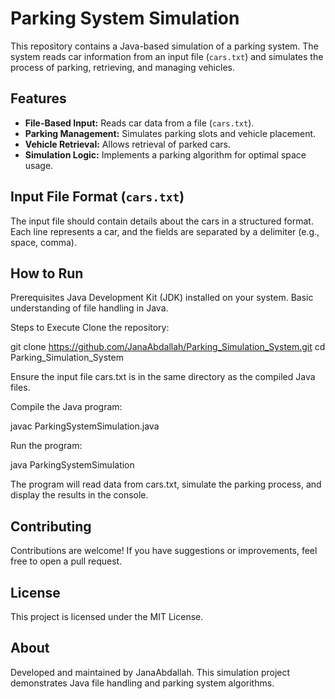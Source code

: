 # Parking System Simulation

This repository contains a Java-based simulation of a parking system. The system reads car information from an input file (`cars.txt`) and simulates the process of parking, retrieving, and managing vehicles.

## Features

- **File-Based Input:** Reads car data from a file (`cars.txt`).
- **Parking Management:** Simulates parking slots and vehicle placement.
- **Vehicle Retrieval:** Allows retrieval of parked cars.
- **Simulation Logic:** Implements a parking algorithm for optimal space usage.

## Input File Format (`cars.txt`)

The input file should contain details about the cars in a structured format. Each line represents a car, and the fields are separated by a delimiter (e.g., space, comma). 


## How to Run
Prerequisites
Java Development Kit (JDK) installed on your system.
Basic understanding of file handling in Java.

Steps to Execute
Clone the repository:

git clone https://github.com/JanaAbdallah/Parking_Simulation_System.git
cd Parking_Simulation_System

Ensure the input file cars.txt is in the same directory as the compiled Java files.

Compile the Java program:

javac ParkingSystemSimulation.java

Run the program:

java ParkingSystemSimulation

The program will read data from cars.txt, simulate the parking process, and display the results in the console.


## Contributing
Contributions are welcome! If you have suggestions or improvements, feel free to open a pull request.

## License
This project is licensed under the MIT License.

## About
Developed and maintained by JanaAbdallah. This simulation project demonstrates Java file handling and parking system algorithms.
